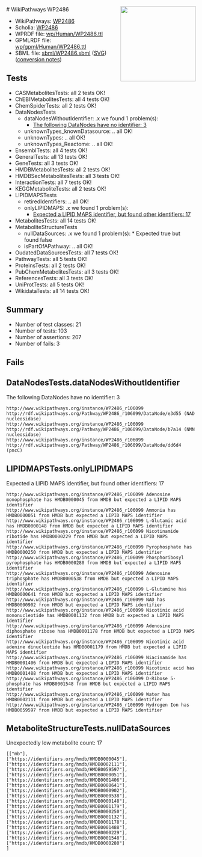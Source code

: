 <img style="float: right; width: 200px" src="../logo.png" />
# WikiPathways WP2486

* WikiPathways: [WP2486](https://identifiers.org/wikipathways:WP2486)
* Scholia: [WP2486](https://scholia.toolforge.org/wikipathways/WP2486)
* WPRDF file: [wp/Human/WP2486.ttl](../wp/Human/WP2486.ttl)
* GPMLRDF file: [wp/gpml/Human/WP2486.ttl](../wp/gpml/Human/WP2486.ttl)
* SBML file: [sbml/WP2486.sbml](../sbml/WP2486.sbml) ([SVG](../sbml/WP2486.svg)) ([conversion notes](../sbml/WP2486.txt))

## Tests
* CASMetabolitesTests: all 2 tests OK!
* ChEBIMetabolitesTests: all 4 tests OK!
* ChemSpiderTests: all 2 tests OK!
* DataNodesTests
    * dataNodesWithoutIdentifier: .x we found 1 problem(s):
        * [The following DataNodes have no identifier: 3](#d2d32fa2)
    * unknownTypes_knownDatasource: .. all OK!
    * unknownTypes: .. all OK!
    * unknownTypes_Reactome: .. all OK!
* EnsemblTests: all 4 tests OK!
* GeneralTests: all 13 tests OK!
* GeneTests: all 3 tests OK!
* HMDBMetabolitesTests: all 2 tests OK!
* HMDBSecMetabolitesTests: all 3 tests OK!
* InteractionTests: all 7 tests OK!
* KEGGMetaboliteTests: all 2 tests OK!
* LIPIDMAPSTests
    * retiredIdentifiers: .. all OK!
    * onlyLIPIDMAPS: .x we found 1 problem(s):
        * [Expected a LIPID MAPS identifier, but found other identifiers: 17](#d0bfb67f)
* MetabolitesTests: all 14 tests OK!
* MetaboliteStructureTests
    * nullDataSources: .x we found 1 problem(s):
            * Expected true but found false
    * isPartOfAPathway: .. all OK!
* OudatedDataSourcesTests: all 7 tests OK!
* PathwayTests: all 5 tests OK!
* ProteinsTests: all 2 tests OK!
* PubChemMetabolitesTests: all 3 tests OK!
* ReferencesTests: all 3 tests OK!
* UniProtTests: all 5 tests OK!
* WikidataTests: all 14 tests OK!


## Summary

* Number of test classes: 21
* Number of tests: 103
* Number of assertions: 207
* Number of fails: 3

## Fails

<a name="d2d32fa2" />

## DataNodesTests.dataNodesWithoutIdentifier

The following DataNodes have no identifier: 3
```
http://www.wikipathways.org/instance/WP2486_r106099 http://rdf.wikipathways.org/Pathway/WP2486_r106099/DataNode/e3d55 (NAD
nucleosidase)
http://www.wikipathways.org/instance/WP2486_r106099 http://rdf.wikipathways.org/Pathway/WP2486_r106099/DataNode/b7a14 (NMN nucleosidase)
http://www.wikipathways.org/instance/WP2486_r106099 http://rdf.wikipathways.org/Pathway/WP2486_r106099/DataNode/dd6d4 (pncC)
```

<a name="d0bfb67f" />

## LIPIDMAPSTests.onlyLIPIDMAPS

Expected a LIPID MAPS identifier, but found other identifiers: 17
```
http://www.wikipathways.org/instance/WP2486_r106099 Adenosine monophosphate has HMDB0000045 from HMDB but expected a LIPID MAPS identifier
http://www.wikipathways.org/instance/WP2486_r106099 Ammonia has HMDB0000051 from HMDB but expected a LIPID MAPS identifier
http://www.wikipathways.org/instance/WP2486_r106099 L-Glutamic acid has HMDB0000148 from HMDB but expected a LIPID MAPS identifier
http://www.wikipathways.org/instance/WP2486_r106099 Nicotinamide ribotide has HMDB0000229 from HMDB but expected a LIPID MAPS identifier
http://www.wikipathways.org/instance/WP2486_r106099 Pyrophosphate has HMDB0000250 from HMDB but expected a LIPID MAPS identifier
http://www.wikipathways.org/instance/WP2486_r106099 Phosphoribosyl pyrophosphate has HMDB0000280 from HMDB but expected a LIPID MAPS identifier
http://www.wikipathways.org/instance/WP2486_r106099 Adenosine triphosphate has HMDB0000538 from HMDB but expected a LIPID MAPS identifier
http://www.wikipathways.org/instance/WP2486_r106099 L-Glutamine has HMDB0000641 from HMDB but expected a LIPID MAPS identifier
http://www.wikipathways.org/instance/WP2486_r106099 NAD has HMDB0000902 from HMDB but expected a LIPID MAPS identifier
http://www.wikipathways.org/instance/WP2486_r106099 Nicotinic acid mononucleotide has HMDB0001132 from HMDB but expected a LIPID MAPS identifier
http://www.wikipathways.org/instance/WP2486_r106099 Adenosine diphosphate ribose has HMDB0001178 from HMDB but expected a LIPID MAPS identifier
http://www.wikipathways.org/instance/WP2486_r106099 Nicotinic acid adenine dinucleotide has HMDB0001179 from HMDB but expected a LIPID MAPS identifier
http://www.wikipathways.org/instance/WP2486_r106099 Niacinamide has HMDB0001406 from HMDB but expected a LIPID MAPS identifier
http://www.wikipathways.org/instance/WP2486_r106099 Nicotinic acid has HMDB0001488 from HMDB but expected a LIPID MAPS identifier
http://www.wikipathways.org/instance/WP2486_r106099 D-Ribose 5-phosphate has HMDB0001548 from HMDB but expected a LIPID MAPS identifier
http://www.wikipathways.org/instance/WP2486_r106099 Water has HMDB0002111 from HMDB but expected a LIPID MAPS identifier
http://www.wikipathways.org/instance/WP2486_r106099 Hydrogen Ion has HMDB0059597 from HMDB but expected a LIPID MAPS identifier
```

<a name="91904190" />

## MetaboliteStructureTests.nullDataSources

Unexpectedly low metabolite count: 17
```
[["mb"],
["https://identifiers.org/hmdb/HMDB0000045"],
["https://identifiers.org/hmdb/HMDB0002111"],
["https://identifiers.org/hmdb/HMDB0059597"],
["https://identifiers.org/hmdb/HMDB0000051"],
["https://identifiers.org/hmdb/HMDB0001406"],
["https://identifiers.org/hmdb/HMDB0000641"],
["https://identifiers.org/hmdb/HMDB0000902"],
["https://identifiers.org/hmdb/HMDB0000538"],
["https://identifiers.org/hmdb/HMDB0000148"],
["https://identifiers.org/hmdb/HMDB0001179"],
["https://identifiers.org/hmdb/HMDB0000250"],
["https://identifiers.org/hmdb/HMDB0001132"],
["https://identifiers.org/hmdb/HMDB0001178"],
["https://identifiers.org/hmdb/HMDB0001488"],
["https://identifiers.org/hmdb/HMDB0000229"],
["https://identifiers.org/hmdb/HMDB0001548"],
["https://identifiers.org/hmdb/HMDB0000280"]
]
```

